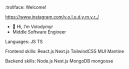 :trollface:  Welcome!

https://www.instagram.com/v.o.l.o.d.y.m.y.r_/


- :wave: Hi, I’m Volodymyr
- Middle Software Engineer

Languages: JS TS

Frontend skills: React.js Next.js TailwindCSS MUI Mantine

Backend skills: Node.js Nest.js MongoDB mongoose


<!---
vovakpro13/vovakpro13 is a ✨ special ✨ repository because its `README.md` (this file) appears on your GitHub profile.
You can click the Preview link to take a look at your changes.
--->
